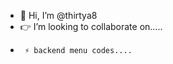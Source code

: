 - 👋 Hi, I’m @thirtya8
-   👉 I’m looking to collaborate on.....
-      ⚡️ backend menu codes....

<!---
thirtya8/thirtya8 is a ✨ special ✨ repository because its `README.md` (this file) appears on your GitHub profile.
You can click the Preview link to take a look at your changes.
--->
